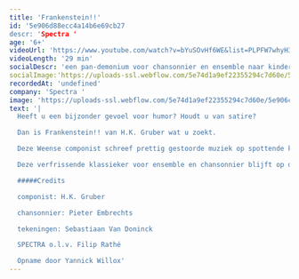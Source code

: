 ```yaml
---
title: 'Frankenstein!!'
id: '5e906d88ecc4a14b6e69cb27
descr: 'Spectra '
age: '6+'
videoUrl: 'https://www.youtube.com/watch?v=bYuSOvHf6WE&list=PLPFW7whyH3m712LtxQwNx5uHP6mkO6kIn',
videoLength: '29 min'
socialDescr: 'een pan-demonium voor chansonnier en ensemble naar kinderrijmpjes van H.C. Artmann. Deze verfrissende klassieker voor ensemble en chansonnier blijft op de lachspieren werken.Het stuk, dat zowel verfijnde als ronduit lachwekkende klanken bevat, is een briljante en verrassende uiting van een licht gestoorde fantasie.'
socialImage:'https://uploads-ssl.webflow.com/5e74d1a9ef22355294c7d60e/5e906c32e050318effc2f42a_Spectra_Frankenstein!!.jpg'
recordedAt: 'undefined'
company: 'Spectra '
image: 'https://uploads-ssl.webflow.com/5e74d1a9ef22355294c7d60e/5e906c32e050318effc2f42a_Spectra_Frankenstein!!.jpg'
text: '|
  Heeft u een bijzonder gevoel voor humor? Houdt u van satire?

  Dan is Frankenstein!! van H.K. Gruber wat u zoekt.

  Deze Weense componist schreef prettig gestoorde muziek op spottende kinderrijmpjes, bevolkt door monsters, kannibalen en superhelden, door Batman en Robin, Dracula, Frankenstein en Superman.

  Deze verfrissende klassieker voor ensemble en chansonnier blijft op de lachspieren werken.Het stuk, dat zowel verfijnde als ronduit lachwekkende klanken bevat, is een briljante en verrassende uiting van een licht gestoorde fantasie.

  #####Credits

  componist: H.K. Gruber

  chansonnier: Pieter Embrechts

  tekeningen: Sebastiaan Van Doninck

  SPECTRA o.l.v. Filip Rathé

  Opname door Yannick Willox'
---
```

